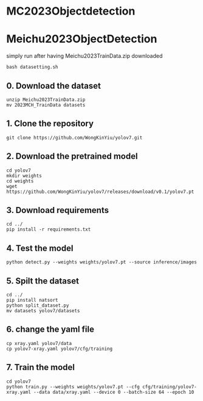 # MC2023Objectdetection

# Meichu2023ObjectDetection
simply run after having Meichu2023TrainData.zip downloaded
```
bash datasetting.sh
```
## 0. Download the dataset
```
unzip Meichu2023TrainData.zip
mv 2023MCH_TrainData datasets
```
## 1. Clone the repository
```
git clone https://github.com/WongKinYiu/yolov7.git
```
## 2. Download the pretrained model
```
cd yolov7
mkdir weights
cd weights
wget https://github.com/WongKinYiu/yolov7/releases/download/v0.1/yolov7.pt
```
## 3. Download requirements
```
cd ../
pip install -r requirements.txt
```
## 4. Test the model
```
python detect.py --weights weights/yolov7.pt --source inference/images 
```
## 5. Spilt the dataset
```
cd ../
pip install natsort
python split_dataset.py
mv datasets yolov7/datasets
```
## 6. change the yaml file
```
cp xray.yaml yolov7/data
cp yolov7-xray.yaml yolov7/cfg/training
```
## 7. Train the model
```
cd yolov7
python train.py --weights weights/yolov7.pt --cfg cfg/training/yolov7-xray.yaml --data data/xray.yaml --device 0 --batch-size 64 --epoch 10
```